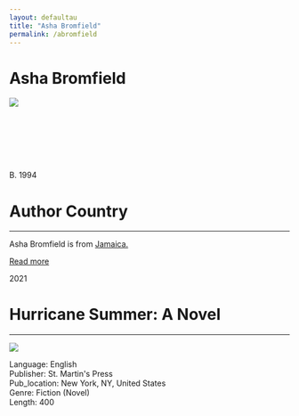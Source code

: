 ```yaml
---
layout: defaultau
title: "Asha Bromfield"
permalink: /abromfield
---
```

<!-- partial:index.partial.html -->
<div class="content">
    <h1>Asha Bromfield</h1>
    <div class="quote">
        <div><img src="https://images.gr-assets.com/authors/1600976999p8/19300595.jpg" class="logo"></div>
    </div>
    <div class="timeline">
        <div style="padding-bottom:100px;"></div>
        <div class="block">
            <div class="date right"><p class="right"> B. 1994 </p></div>
            <div class="dot"></div>
            <div class="left first">
            <div class="author_country">
                <h1>Author Country</h1><hr>
          <div class="aclocation">  <p>Asha Bromfield is from <a href="http://localhost:4000/4"> Jamaica.</a></p></div>
              <div class="acreadmore">  <a href="#" target="_blank">Read more</a></div>
            </div>
            </div>
        </div>
        <div class="block">
            <div class="date left"><p class="left">2021</p></div>
            <div class="dot"></div>
            <div class="right">
                <h1>Hurricane Summer: A Novel</h1><hr>
                <p><img src="https://prodimage.images-bn.com/lf?set=key%5Bresolve.pixelRatio%5D,value%5B1%5D&set=key%5Bresolve.width%5D,value%5B550%5D&set=key%5Bresolve.height%5D,value%5B10000%5D&set=key%5Bresolve.imageFit%5D,value%5Bcontainerwidth%5D&set=key%5Bresolve.allowImageUpscaling%5D,value%5B0%5D&product=path%5B/pimages/9781250622235_p0_v2%5D&call=url%5Bfile:common/decodeProduct.chain%5D"></p>
                <p>
                Language: English <br/>
                Publisher: St. Martin's Press	 <br/>
                Pub_location: New York, NY, United States <br/>
                Genre: Fiction (Novel) <br/>
                Length: 400 <br/>                </p>
            </div>
        </div>
        </div>
<!-- partial -->
  <script src='https://cdnjs.cloudflare.com/ajax/libs/jquery/3.1.1/jquery.min.js'></script><script  src="assets/js/authorscript.js"></script>
